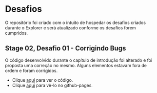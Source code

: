 # Desafios

O repositório foi criado com o intuito de hospedar os desafios criados durante o Explorer e será atualizado conforme os desafios forem cumpridos.

## Stage 02, Desafio 01 - Corrigindo Bugs

O código desenvolvido durante o capítulo de introdução foi alterado e foi proposta uma correção no mesmo. Alguns elementos estavam fora de ordem e foram corrigidos.
<ul>
    <li>
        Clique <a href="https://github.com/nikollllllas/explorer-desafios/tree/main/nivel02/bug-fixes-01">aqui</a> para ver o código.
    </li>
    <li>
        Clique <a href="https://nikollllllas.github.io/explorer-desafios/nivel02/bug-fixes-01/index.html">aqui</a> para vê-lo no github-pages.
    </li>
<ul>